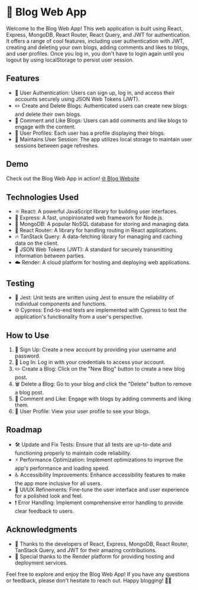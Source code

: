 # 📝 Blog Web App

Welcome to the Blog Web App! This web application is built using React, Express, MongoDB, React Router, React Query, and JWT for authentication. It offers a range of cool features, including user authentication with JWT, creating and deleting your own blogs, adding comments and likes to blogs, and user profiles. Once you log in, you don't have to login again until you logout by using localStorage to persist user session.

## Features

- 🚀 User Authentication: Users can sign up, log in, and access their accounts securely using JSON Web Tokens (JWT).
- ✏️ Create and Delete Blogs: Authenticated users can create new blogs and delete their own blogs.
- 💬 Comment and Like Blogs: Users can add comments and like blogs to engage with the content.
- 👤 User Profiles: Each user has a profile displaying their blogs.
- 💾 Maintains User Session: The app utilizes local storage to maintain user sessions between page refreshes.

## Demo

Check out the Blog Web App in action! [🌐 Blog Website](https://blog-app-5qlg.onrender.com/)

## Technologies Used

- ⚛️ React: A powerful JavaScript library for building user interfaces.
- 🚀 Express: A fast, unopinionated web framework for Node.js.
- 🍃 MongoDB: A popular NoSQL database for storing and managing data.
- 🚦 React Router: A library for handling routing in React applications.
- 🔥 TanStack Query: A data-fetching library for managing and caching data on the client.
- 🔑 JSON Web Tokens (JWT): A standard for securely transmitting information between parties.
- ☁️ Render: A cloud platform for hosting and deploying web applications.

## Testing

- 🧪 Jest: Unit tests are written using Jest to ensure the reliability of individual components and functions.
- 🌐 Cypress: End-to-end tests are implemented with Cypress to test the application's functionality from a user's perspective.

## How to Use

1. 📝 Sign Up: Create a new account by providing your username and password.
2. 🔑 Log In: Log in with your credentials to access your account.
3. ✏️ Create a Blog: Click on the "New Blog" button to create a new blog post.
4. 🗑️ Delete a Blog: Go to your blog and click the "Delete" button to remove a blog post.
5. 💬 Comment and Like: Engage with blogs by adding comments and liking them.
6. 👤 User Profile: View your user profile to see your blogs.

## Roadmap

- 🛠️ Update and Fix Tests: Ensure that all tests are up-to-date and functioning properly to maintain code reliability.
- ⚡ Performance Optimization: Implement optimizations to improve the app's performance and loading speed.
- ♿ Accessibility Improvements: Enhance accessibility features to make the app more inclusive for all users.
- 🎨 UI/UX Refinements: Fine-tune the user interface and user experience for a polished look and feel.
- ❗ Error Handling: Implement comprehensive error handling to provide clear feedback to users.

## Acknowledgments

- 🙏 Thanks to the developers of React, Express, MongoDB, React Router, TanStack Query, and JWT for their amazing contributions.
- 🎉 Special thanks to the Render platform for providing hosting and deployment services.

Feel free to explore and enjoy the Blog Web App! If you have any questions or feedback, please don't hesitate to reach out. Happy blogging! 🚀🎉
